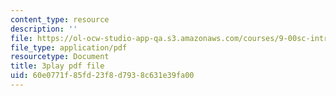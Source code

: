 ```yaml
---
content_type: resource
description: ''
file: https://ol-ocw-studio-app-qa.s3.amazonaws.com/courses/9-00sc-introduction-to-psychology-fall-2011/60e0771f85fd23f8d7938c631e39fa00_kD3CswjYb2E.pdf
file_type: application/pdf
resourcetype: Document
title: 3play pdf file
uid: 60e0771f-85fd-23f8-d793-8c631e39fa00
---
```

